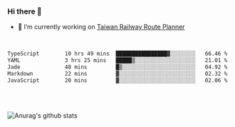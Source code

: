 ### Hi there 👋

- 🔭 I’m currently working on [Taiwan Railway Route Planner](https://github.com/Taiwan-Railway-Route-Planner)

<br/>

<!--START_SECTION:waka-->

```txt
TypeScript        10 hrs 49 mins  ████████████████▓░░░░░░░░   66.46 %
YAML              3 hrs 25 mins   █████▒░░░░░░░░░░░░░░░░░░░   21.01 %
Jade              48 mins         █▒░░░░░░░░░░░░░░░░░░░░░░░   04.92 %
Markdown          22 mins         ▓░░░░░░░░░░░░░░░░░░░░░░░░   02.32 %
JavaScript        20 mins         ▓░░░░░░░░░░░░░░░░░░░░░░░░   02.06 %
```

<!--END_SECTION:waka-->

<br/>
<br/>

![Anurag's github stats](https://github-readme-stats.vercel.app/api?username=DepickereSven&show_icons=true&theme=tokyonight)



<!--
**DepickereSven/DepickereSven** is a ✨ _special_ ✨ repository because its `README.md` (this file) appears on your GitHub profile.

Here are some ideas to get you started:

- 🔭 I’m currently working on ...
- 🌱 I’m currently learning ...
- 👯 I’m looking to collaborate on ...
- 🤔 I’m looking for help with ...
- 💬 Ask me about ...
- 📫 How to reach me: ...
- 😄 Pronouns: ...
- ⚡ Fun fact: ...
-->
